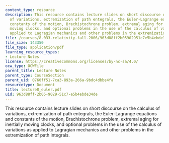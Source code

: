 ```yaml
---
content_type: resource
description: This resource contains lecture slides on short discourse on the calculus
  of variations, extremization of path entegrals, the Euler-Lagrange equations and
  constants of the motion, Brachistochrone problem, extremal aging for inertially
  moving clocks, and optional problems in the use of the calculus of variations as
  applied to Lagragian mechanics and other problems in the extremization of path integrals.
file: /courses/8-033-relativity-fall-2006/963d88ff2b05902951c7e5b4ebde34de_lecture8_euler.pdf
file_size: 143350
file_type: application/pdf
learning_resource_types:
- Lecture Notes
license: https://creativecommons.org/licenses/by-nc-sa/4.0/
ocw_type: OCWFile
parent_title: Lecture Notes
parent_type: CourseSection
parent_uid: 0760ff51-7ca3-893a-266a-9bdc4dbbe4fa
resourcetype: Document
title: lecture8_euler.pdf
uid: 963d88ff-2b05-9029-51c7-e5b4ebde34de
---
```

This resource contains lecture slides on short discourse on the calculus of variations, extremization of path entegrals, the Euler-Lagrange equations and constants of the motion, Brachistochrone problem, extremal aging for inertially moving clocks, and optional problems in the use of the calculus of variations as applied to Lagragian mechanics and other problems in the extremization of path integrals.